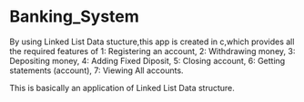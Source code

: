 # Banking_System
By using Linked List Data stucture,this app is created in c,which provides all the required features of 
1: Registering an account,
2: Withdrawing money,
3: Depositing money,
4: Adding Fixed Diposit,
5: Closing account,
6: Getting statements (account),
7: Viewing All accounts.

This is basically an application of Linked List Data structure.
